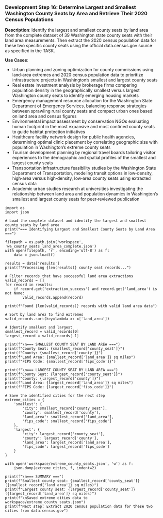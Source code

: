 ### Development Step 16: Determine Largest and Smallest Washington County Seats by Area and Retrieve Their 2020 Census Populations

**Description**: Identify the largest and smallest county seats by land area from the complete dataset of 39 Washington state county seats with their land area measurements. Then extract the 2020 census population data for these two specific county seats using the official data.census.gov source as specified in the TASK.

**Use Cases**:
- Urban planning and zoning optimization for county commissions using land‐area extremes and 2020 census population data to prioritize infrastructure projects in Washington’s smallest and largest county seats
- Real estate investment analysis by brokerage firms comparing population density in the geographically smallest versus largest Washington county seats to identify emerging housing markets
- Emergency management resource allocation for the Washington State Department of Emergency Services, balancing response strategies between sprawling rural county seats and compact urban ones based on land area and census figures
- Environmental impact assessment by conservation NGOs evaluating human footprint in the most expansive and most confined county seats to guide habitat protection initiatives
- Healthcare facility network design for public health agencies, determining optimal clinic placement by correlating geographic size with population in Washington’s extreme county seats
- Tourism development planning by regional travel boards tailoring visitor experiences to the demographic and spatial profiles of the smallest and largest county seats
- Transportation infrastructure feasibility studies by the Washington State Department of Transportation, modeling transit options in low‐density, high‐area versus high‐density, low‐area county seats using extracted census data
- Academic urban studies research at universities investigating the relationship between land area and population dynamics in Washington’s smallest and largest county seats for peer‐reviewed publication

```
import os
import json

# Load the complete dataset and identify the largest and smallest county seats by land area
print("=== Identifying Largest and Smallest County Seats by Land Area ===")

filepath = os.path.join('workspace', 'wa_county_seats_land_area_complete.json')
with open(filepath, 'r', encoding='utf-8') as f:
    data = json.load(f)

results = data['results']
print(f"Processing {len(results)} county seat records...")

# Filter records that have successful land area extractions
valid_records = []
for record in results:
    if record.get('extraction_success') and record.get('land_area') is not None:
        valid_records.append(record)
        
print(f"Found {len(valid_records)} records with valid land area data")

# Sort by land area to find extremes
valid_records.sort(key=lambda x: x['land_area'])

# Identify smallest and largest
smallest_record = valid_records[0]
largest_record = valid_records[-1]

print(f"\n=== SMALLEST COUNTY SEAT BY LAND AREA ===")
print(f"County Seat: {smallest_record['county_seat']}")
print(f"County: {smallest_record['county']}")
print(f"Land Area: {smallest_record['land_area']} sq miles")
print(f"FIPS Code: {smallest_record['fips_code']}")

print(f"\n=== LARGEST COUNTY SEAT BY LAND AREA ===")
print(f"County Seat: {largest_record['county_seat']}")
print(f"County: {largest_record['county']}")
print(f"Land Area: {largest_record['land_area']} sq miles")
print(f"FIPS Code: {largest_record['fips_code']}")

# Save the identified cities for the next step
extreme_cities = {
    'smallest': {
        'city': smallest_record['county_seat'],
        'county': smallest_record['county'],
        'land_area': smallest_record['land_area'],
        'fips_code': smallest_record['fips_code']
    },
    'largest': {
        'city': largest_record['county_seat'],
        'county': largest_record['county'], 
        'land_area': largest_record['land_area'],
        'fips_code': largest_record['fips_code']
    }
}

with open('workspace/extreme_county_seats.json', 'w') as f:
    json.dump(extreme_cities, f, indent=2)

print(f"\n=== SUMMARY ===")
print(f"Smallest county seat: {smallest_record['county_seat']} ({smallest_record['land_area']} sq miles)")
print(f"Largest county seat: {largest_record['county_seat']} ({largest_record['land_area']} sq miles)")
print(f"\nSaved extreme cities data to workspace/extreme_county_seats.json")
print(f"Next step: Extract 2020 census population data for these two cities from data.census.gov")
```